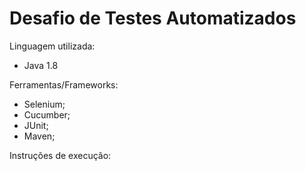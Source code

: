 # Desafio de Testes Automatizados

Linguagem utilizada:
- Java 1.8

Ferramentas/Frameworks:
- Selenium;
- Cucumber;
- JUnit;
- Maven;

Instruções de execução:
